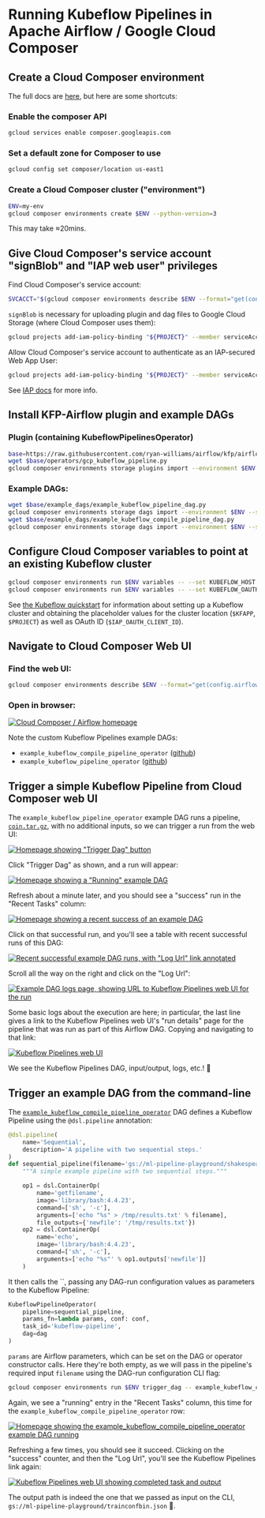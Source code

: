 # Running Kubeflow Pipelines in Apache Airflow / Google Cloud Composer

## Create a Cloud Composer environment
The full docs are [here](https://cloud.google.com/composer/docs/how-to/managing/creating), but here are some shortcuts:

### Enable the composer API
```bash
gcloud services enable composer.googleapis.com
```

### Set a default zone for Composer to use
```bash
gcloud config set composer/location us-east1
```

### Create a Cloud Composer cluster ("environment")
```bash
ENV=my-env
gcloud composer environments create $ENV --python-version=3
```

This may take ≈20mins.

## Give Cloud Composer's service account "signBlob" and "IAP web user" privileges
Find Cloud Composer's service account:
```bash
SVCACCT="$(gcloud composer environments describe $ENV --format="get(config.nodeConfig.serviceAccount)")"
```

`signBlob` is necessary for uploading plugin and dag files to Google Cloud Storage (where Cloud Composer uses them):
```bash
gcloud projects add-iam-policy-binding "${PROJECT}" --member serviceAccount:"${SVCACCT}" --role roles/iam.serviceAccountTokenCreator
```

Allow Cloud Composer's service account to authenticate as an IAP-secured Web App User:
```bash
gcloud projects add-iam-policy-binding "${PROJECT}" --member serviceAccount:"${SVCACCT}" --role roles/iap.httpsResourceAccessor
```
See [IAP docs](https://cloud.google.com/iap/docs/managing-access) for more info.

## Install KFP-Airflow plugin and example DAGs

### Plugin (containing KubeflowPipelinesOperator)
```bash
base=https://raw.githubusercontent.com/ryan-williams/airflow/kfp/airflow/contrib
wget $base/operators/gcp_kubeflow_pipeline.py
gcloud composer environments storage plugins import --environment $ENV --source gcp_kubeflow_pipeline.py
```

### Example DAGs:
```bash
wget $base/example_dags/example_kubeflow_pipeline_dag.py
gcloud composer environments storage dags import --environment $ENV --source example_kubeflow_pipeline_dag.py
wget $base/example_dags/example_kubeflow_compile_pipeline_dag.py
gcloud composer environments storage dags import --environment $ENV --source example_kubeflow_compile_pipeline_dag.py
```

## Configure Cloud Composer variables to point at an existing Kubeflow cluster

```bash
gcloud composer environments run $ENV variables -- --set KUBEFLOW_HOST "https://${KFAPP}.endpoints.${PROJECT}.cloud.goog/pipeline"
gcloud composer environments run $ENV variables -- --set KUBEFLOW_OAUTH_CLIENT_ID "$IAP_OAUTH_CLIENT_ID"
```

See [the Kubeflow quickstart](https://www.kubeflow.org/docs/gke/deploy/deploy-cli/) for information about setting up a Kubeflow cluster and obtaining the placeholder values for the cluster location (`$KFAPP`, `$PROJECT`) as well as OAuth ID (`$IAP_OAUTH_CLIENT_ID`).

## Navigate to Cloud Composer Web UI

### Find the web UI:
```bash
gcloud composer environments describe $ENV --format="get(config.airflowUri)"
```

### Open in browser:

[![Cloud Composer / Airflow homepage](https://cl.ly/98b52dfdf552/Screen%20Shot%202019-06-24%20at%2012.30.02%20AM.png)](https://cl.ly/98b52dfdf552/Screen%20Shot%202019-06-24%20at%2012.30.02%20AM.png)

Note the custom Kubeflow Pipelines example DAGs:
- `example_kubeflow_compile_pipeline_operator` ([github](https://raw.githubusercontent.com/ryan-williams/airflow/kfp/airflow/contrib/example_dags/example_kubeflow_compile_pipeline_dag.py))
- `example_kubeflow_pipeline_operator` ([github](https://raw.githubusercontent.com/ryan-williams/airflow/kfp/airflow/contrib/example_dags/example_kubeflow_pipeline_dag.py))

## Trigger a simple Kubeflow Pipeline from Cloud Composer web UI
The `example_kubeflow_pipeline_operator` example DAG runs a pipeline, [`coin.tar.gz`](https://storage.googleapis.com/ml-pipeline-playground/coin.tar.gz), with no additional inputs, so we can trigger a run from the web UI:

[![Homepage showing "Trigger Dag" button](https://cl.ly/2076214826d6/[37736f19eb4baace4b90afc9b3239480]_Screen%20Shot%202019-06-24%20at%2012.31.02%20AM.png)](https://cl.ly/2076214826d6/[37736f19eb4baace4b90afc9b3239480]_Screen%20Shot%202019-06-24%20at%2012.31.02%20AM.png)

Click "Trigger Dag" as shown, and a run will appear:

[![Homepage showing a "Running" example DAG](https://cl.ly/d905250523ee/[ab427e0b67f4c49e8704b1c8e442f65a]_Screen%20Shot%202019-06-24%20at%2012.35.30%20AM.png)](https://cl.ly/d905250523ee/[ab427e0b67f4c49e8704b1c8e442f65a]_Screen%20Shot%202019-06-24%20at%2012.35.30%20AM.png)

Refresh about a minute later, and you should see a "success" run in the "Recent Tasks" column:

[![Homepage showing a recent success of an example DAG](https://cl.ly/7977176453c2/[ae37c5b84b66b21ac6db48393fe42b6c]_Screen%20Shot%202019-06-24%20at%2012.36.46%20AM.png)](https://cl.ly/7977176453c2/[ae37c5b84b66b21ac6db48393fe42b6c]_Screen%20Shot%202019-06-24%20at%2012.36.46%20AM.png)

Click on that successful run, and you'll see a table with recent successful runs of this DAG:

[![Recent successful example DAG runs, with "Log Url" link annotated](https://cl.ly/2f5313b5a7a1/[b16f74f02e87e330e78e66be10dd949f]_Screen%20Shot%202019-06-24%20at%2012.39.18%20AM.png)](https://cl.ly/2f5313b5a7a1/[b16f74f02e87e330e78e66be10dd949f]_Screen%20Shot%202019-06-24%20at%2012.39.18%20AM.png)

Scroll all the way on the right and click on the "Log Url":

[![Example DAG logs page, showing URL to Kubeflow Pipelines web UI for the run](https://cl.ly/3231486ea992/[ea9c6fdf0f95ca93ff91a5c5dde196b0]_Screen%20Shot%202019-06-24%20at%2012.48.03%20AM.png)](https://cl.ly/3231486ea992/[ea9c6fdf0f95ca93ff91a5c5dde196b0]_Screen%20Shot%202019-06-24%20at%2012.48.03%20AM.png)

Some basic logs about the execution are here; in particular, the last line gives a link to the Kubeflow Pipelines web UI's "run details" page for the pipeline that was run as part of this Airflow DAG. Copying and navigating to that link:

[![Kubeflow Pipelines web UI](https://cl.ly/647fccec88d1/Screen%20Shot%202019-06-24%20at%2012.51.20%20AM.png)](https://cl.ly/647fccec88d1/Screen%20Shot%202019-06-24%20at%2012.51.20%20AM.png)

We see the Kubeflow Pipelines DAG, input/output, logs, etc.! 🎉

## Trigger an example DAG from the command-line

The [`example_kubeflow_compile_pipeline_operator`](https://raw.githubusercontent.com/ryan-williams/airflow/kfp/airflow/contrib/example_dags/example_kubeflow_compile_pipeline_dag.py) DAG defines a Kubeflow Pipeline using the `@dsl.pipeline` annotation:

```python
@dsl.pipeline(
    name='Sequential',
    description='A pipeline with two sequential steps.'
)
def sequential_pipeline(filename='gs://ml-pipeline-playground/shakespeare1.txt'):
    """A simple example pipeline with two sequential steps."""

    op1 = dsl.ContainerOp(
        name='getfilename',
        image='library/bash:4.4.23',
        command=['sh', '-c'],
        arguments=['echo "%s" > /tmp/results.txt' % filename],
        file_outputs={'newfile': '/tmp/results.txt'})
    op2 = dsl.ContainerOp(
        name='echo',
        image='library/bash:4.4.23',
        command=['sh', '-c'],
        arguments=['echo "%s"' % op1.outputs['newfile']]
    )
```

It then calls the ``, passing any DAG-run configuration values as parameters to the Kubeflow Pipeline:

```python
KubeflowPipelineOperator(
    pipeline=sequential_pipeline,
    params_fn=lambda params, conf: conf,
    task_id='kubeflow-pipeline',
    dag=dag
)
```

`params` are Airflow parameters, which can be set on the DAG or operator constructor calls. Here they're both empty, as we will pass in the pipeline's required input `filename` using the DAG-run configuration CLI flag:

```bash
gcloud composer environments run $ENV trigger_dag -- example_kubeflow_compile_pipeline_operator -c '{"filename":"gs://ml-pipeline-playground/trainconfbin.json"}'
```

Again, we see a "running" entry in the "Recent Tasks" column, this time for the `example_kubeflow_compile_pipeline_operator` row:

[![Homepage showing the example_kubeflow_compile_pipeline_operator example DAG running](https://cl.ly/80e8f94bb860/[cc0d5d273ca578e25c1db41512ed4551]_Screen%20Shot%202019-06-24%20at%201.11.41%20AM.png)](https://cl.ly/80e8f94bb860/[cc0d5d273ca578e25c1db41512ed4551]_Screen%20Shot%202019-06-24%20at%201.11.41%20AM.png)

Refreshing a few times, you should see it succeed. Clicking on the "success" counter, and then the "Log Url", you'll see the Kubeflow Pipelines link again:

[![Kubeflow Pipelines web UI showing completed task and output](https://cl.ly/f0730407a4b8/[d557909bb82e8493de2bd77d22b4ffde]_Screen%20Shot%202019-06-24%20at%201.14.41%20AM.png)](https://cl.ly/f0730407a4b8/[d557909bb82e8493de2bd77d22b4ffde]_Screen%20Shot%202019-06-24%20at%201.14.41%20AM.png)

The output path is indeed the one that we passed as input on the CLI, `gs://ml-pipeline-playground/trainconfbin.json` 🎉.
